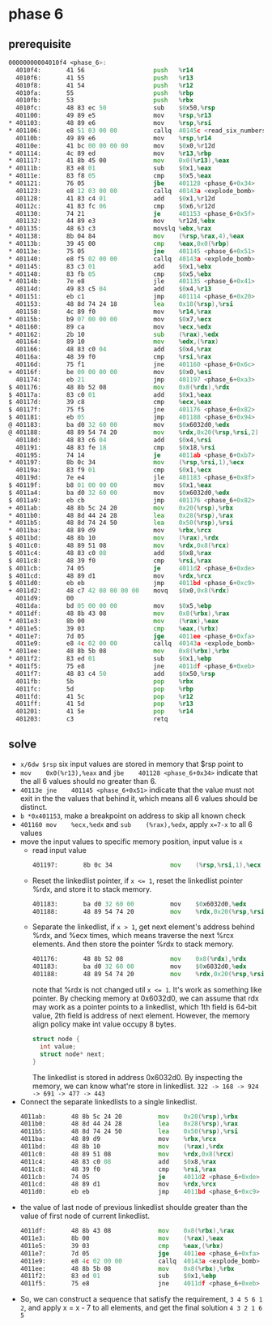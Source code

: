 # phase 6

## prerequisite

```asm
00000000004010f4 <phase_6>:
  4010f4:       41 56                   push   %r14
  4010f6:       41 55                   push   %r13
  4010f8:       41 54                   push   %r12
  4010fa:       55                      push   %rbp
  4010fb:       53                      push   %rbx
  4010fc:       48 83 ec 50             sub    $0x50,%rsp
  401100:       49 89 e5                mov    %rsp,%r13
* 401103:       48 89 e6                mov    %rsp,%rsi
* 401106:       e8 51 03 00 00          callq  40145c <read_six_numbers>
  40110b:       49 89 e6                mov    %rsp,%r14
  40110e:       41 bc 00 00 00 00       mov    $0x0,%r12d
* 401114:       4c 89 ed                mov    %r13,%rbp
* 401117:       41 8b 45 00             mov    0x0(%r13),%eax
* 40111b:       83 e8 01                sub    $0x1,%eax
* 40111e:       83 f8 05                cmp    $0x5,%eax
* 401121:       76 05                   jbe    401128 <phase_6+0x34>
  401123:       e8 12 03 00 00          callq  40143a <explode_bomb>
  401128:       41 83 c4 01             add    $0x1,%r12d
  40112c:       41 83 fc 06             cmp    $0x6,%r12d
  401130:       74 21                   je     401153 <phase_6+0x5f>
  401132:       44 89 e3                mov    %r12d,%ebx
* 401135:       48 63 c3                movslq %ebx,%rax
* 401138:       8b 04 84                mov    (%rsp,%rax,4),%eax
* 40113b:       39 45 00                cmp    %eax,0x0(%rbp)
* 40113e:       75 05                   jne    401145 <phase_6+0x51>
* 401140:       e8 f5 02 00 00          callq  40143a <explode_bomb>
* 401145:       83 c3 01                add    $0x1,%ebx
* 401148:       83 fb 05                cmp    $0x5,%ebx
* 40114b:       7e e8                   jle    401135 <phase_6+0x41>
  40114d:       49 83 c5 04             add    $0x4,%r13
* 401151:       eb c1                   jmp    401114 <phase_6+0x20>
  401153:       48 8d 74 24 18          lea    0x18(%rsp),%rsi
  401158:       4c 89 f0                mov    %r14,%rax
* 40115b:       b9 07 00 00 00          mov    $0x7,%ecx
* 401160:       89 ca                   mov    %ecx,%edx
* 401162:       2b 10                   sub    (%rax),%edx
  401164:       89 10                   mov    %edx,(%rax)
  401166:       48 83 c0 04             add    $0x4,%rax
  40116a:       48 39 f0                cmp    %rsi,%rax
  40116d:       75 f1                   jne    401160 <phase_6+0x6c>
+ 40116f:       be 00 00 00 00          mov    $0x0,%esi
  401174:       eb 21                   jmp    401197 <phase_6+0xa3>
$ 401176:       48 8b 52 08             mov    0x8(%rdx),%rdx
$ 40117a:       83 c0 01                add    $0x1,%eax
$ 40117d:       39 c8                   cmp    %ecx,%eax
$ 40117f:       75 f5                   jne    401176 <phase_6+0x82>
$ 401181:       eb 05                   jmp    401188 <phase_6+0x94>
@ 401183:       ba d0 32 60 00          mov    $0x6032d0,%edx
@ 401188:       48 89 54 74 20          mov    %rdx,0x20(%rsp,%rsi,2)
  40118d:       48 83 c6 04             add    $0x4,%rsi
  401191:       48 83 fe 18             cmp    $0x18,%rsi
  401195:       74 14                   je     4011ab <phase_6+0xb7>
* 401197:       8b 0c 34                mov    (%rsp,%rsi,1),%ecx
  40119a:       83 f9 01                cmp    $0x1,%ecx
  40119d:       7e e4                   jle    401183 <phase_6+0x8f>
$ 40119f:       b8 01 00 00 00          mov    $0x1,%eax
$ 4011a4:       ba d0 32 60 00          mov    $0x6032d0,%edx
$ 4011a9:       eb cb                   jmp    401176 <phase_6+0x82>
+ 4011ab:       48 8b 5c 24 20          mov    0x20(%rsp),%rbx
* 4011b0:       48 8d 44 24 28          lea    0x28(%rsp),%rax
* 4011b5:       48 8d 74 24 50          lea    0x50(%rsp),%rsi
* 4011ba:       48 89 d9                mov    %rbx,%rcx
$ 4011bd:       48 8b 10                mov    (%rax),%rdx
$ 4011c0:       48 89 51 08             mov    %rdx,0x8(%rcx)
$ 4011c4:       48 83 c0 08             add    $0x8,%rax
$ 4011c8:       48 39 f0                cmp    %rsi,%rax
$ 4011cb:       74 05                   je     4011d2 <phase_6+0xde>
$ 4011cd:       48 89 d1                mov    %rdx,%rcx
$ 4011d0:       eb eb                   jmp    4011bd <phase_6+0xc9>
+ 4011d2:       48 c7 42 08 00 00 00    movq   $0x0,0x8(%rdx)
  4011d9:       00
  4011da:       bd 05 00 00 00          mov    $0x5,%ebp
* 4011df:       48 8b 43 08             mov    0x8(%rbx),%rax
* 4011e3:       8b 00                   mov    (%rax),%eax
* 4011e5:       39 03                   cmp    %eax,(%rbx)
* 4011e7:       7d 05                   jge    4011ee <phase_6+0xfa>
  4011e9:       e8 4c 02 00 00          callq  40143a <explode_bomb>
* 4011ee:       48 8b 5b 08             mov    0x8(%rbx),%rbx
* 4011f2:       83 ed 01                sub    $0x1,%ebp
* 4011f5:       75 e8                   jne    4011df <phase_6+0xeb>
  4011f7:       48 83 c4 50             add    $0x50,%rsp
  4011fb:       5b                      pop    %rbx
  4011fc:       5d                      pop    %rbp
  4011fd:       41 5c                   pop    %r12
  4011ff:       41 5d                   pop    %r13
  401201:       41 5e                   pop    %r14
  401203:       c3                      retq
```

## solve

- `x/6dw $rsp` six input values are stored in memory that $rsp point to
- `mov    0x0(%r13),%eax` and `jbe    401128 <phase_6+0x34>` indicate that the all 6 values should no greater than 6.
- `40113e jne    401145 <phase_6+0x51>` indicate that the value must not exit in the the values that behind it, which means all 6 values should be distinct.
- `b *0x401153`, make a breakpoint on address to skip all known check
- `401160 mov    %ecx,%edx` and `sub    (%rax),%edx`, apply `x=7-x` to all 6 values
- move the input values to specific memory position, input value is `x`
  - read input value 
    ```asm
    401197:       8b 0c 34                mov    (%rsp,%rsi,1),%ecx
    ```
  - Reset the linkedlist pointer, if `x <= 1`, reset the linkedlist pointer %rdx, and store it to stack memory.
    ```asm  
    401183:       ba d0 32 60 00          mov    $0x6032d0,%edx
    401188:       48 89 54 74 20          mov    %rdx,0x20(%rsp,%rsi,2)
    ```
  - Separate the linkedlist, if `x > 1`, get next element's address behind %rdx, and %ecx times, which means traverse the next %rcx elements. And then store the pointer %rdx to stack memory.
    ```asm
    401176:       48 8b 52 08             mov    0x8(%rdx),%rdx
    401183:       ba d0 32 60 00          mov    $0x6032d0,%edx
    401188:       48 89 54 74 20          mov    %rdx,0x20(%rsp,%rsi,2)
    ```
    note that %rdx is not changed util `x <= 1`. It's work as something like pointer.
    By checking memory at 0x6032d0, we can assume that rdx may work as a pointer points to a linkedlist, which 1th field is 64-bit value, 2th field is address of next element. However, the memory align policy make int value occupy 8 bytes.
    ```cpp
    struct node {
      int value;
      struct node* next;
    }
    ```
    The linkedlist is stored in address 0x6032d0.
    By inspecting the memory, we can know what're store in linkedlist. `322 -> 168 -> 924 -> 691 -> 477 -> 443`
- Connect the separate linkedlists to a single linkedlist.
  ```asm
  4011ab:       48 8b 5c 24 20          mov    0x20(%rsp),%rbx
  4011b0:       48 8d 44 24 28          lea    0x28(%rsp),%rax
  4011b5:       48 8d 74 24 50          lea    0x50(%rsp),%rsi
  4011ba:       48 89 d9                mov    %rbx,%rcx
  4011bd:       48 8b 10                mov    (%rax),%rdx
  4011c0:       48 89 51 08             mov    %rdx,0x8(%rcx)
  4011c4:       48 83 c0 08             add    $0x8,%rax
  4011c8:       48 39 f0                cmp    %rsi,%rax
  4011cb:       74 05                   je     4011d2 <phase_6+0xde>
  4011cd:       48 89 d1                mov    %rdx,%rcx
  4011d0:       eb eb                   jmp    4011bd <phase_6+0xc9>
  ```
- the value of last node of previous linkedlist shoulde greater than the value of first node of current linkedlist.
  ```asm
  4011df:       48 8b 43 08             mov    0x8(%rbx),%rax
  4011e3:       8b 00                   mov    (%rax),%eax
  4011e5:       39 03                   cmp    %eax,(%rbx)
  4011e7:       7d 05                   jge    4011ee <phase_6+0xfa>
  4011e9:       e8 4c 02 00 00          callq  40143a <explode_bomb>
  4011ee:       48 8b 5b 08             mov    0x8(%rbx),%rbx
  4011f2:       83 ed 01                sub    $0x1,%ebp
  4011f5:       75 e8                   jne    4011df <phase_6+0xeb>
  ```
- So, we can construct a sequence that satisfy the requirement, `3 4 5 6 1 2`, and apply x = x - 7 to all elements, and get the final solution `4 3 2 1 6 5`
